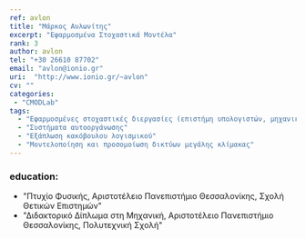```yaml
---
ref: avlon
title: "Μάρκος Αυλωνίτης"
excerpt: "Εφαρμοσμένα Στοχαστικά Μοντέλα"
rank: 3
author: avlon
tel: "+30 26610 87702"
email: "avlon@ionio.gr"
uri:  "http://www.ionio.gr/~avlon"
cv: ""
categories:
 - "CMODLab"
tags:
  - "Εφαρμοσμένες στοχαστικές διεργασίες (επιστήμη υπολογιστών, μηχανική, περιβάλλον)"
  - "Συστήματα αυτοοργάνωσης"
  - "Εξάπλωση κακόβουλου λογισμικού"
  - "Μοντελοποίηση και προσομοίωση δικτύων μεγάλης κλίμακας"
---
```


### education:
  - "Πτυχίο Φυσικής, Αριστοτέλειο Πανεπιστήμιο Θεσσαλονίκης, Σχολή Θετικών Επιστημών"
  - "Διδακτορικό Δίπλωμα στη Μηχανική, Αριστοτέλειο Πανεπιστήμιο Θεσσαλονίκης, Πολυτεχνική Σχολή"
  
 
